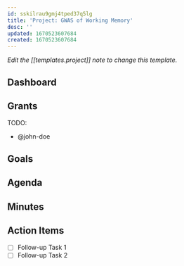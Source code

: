 ```yaml
---
id: sskilrau9gmj4tped37q5lg
title: 'Project: GWAS of Working Memory'
desc: ''
updated: 1670523607684
created: 1670523607684
---
```


_Edit the [[templates.project]] note to change this template._

## Dashboard

## Grants

TODO:

<!-- Meeting attendees. If you prefix users with an '@', you can then optionally click Ctrl+Enter to create a note for that user. -->

- @john-doe

## Goals

<!-- Main objectives of the meeting -->

## Agenda

<!-- Agenda to be covered in the meeting -->

## Minutes

<!-- Notes of discussion occurring during the meeting -->

## Action Items

<!-- You can add any follow up items here. If they require more detail, you can use `Create Task Note` to create each follow up item as a separate note. -->

- [ ] Follow-up Task 1
- [ ] Follow-up Task 2
